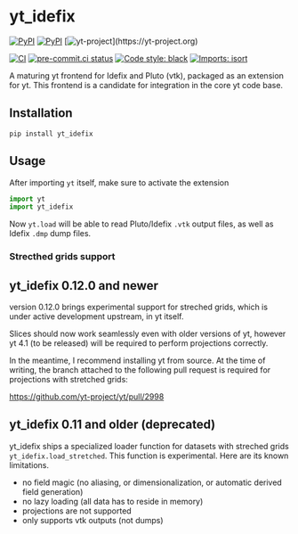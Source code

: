 
# yt_idefix
[![PyPI](https://img.shields.io/pypi/v/yt-idefix.svg?logo=pypi&logoColor=white&label=PyPI)](https://pypi.org/project/yt_idefix/)
[![PyPI](https://img.shields.io/pypi/pyversions/yt-idefix/0.11.5?logo=python&logoColor=white&label=Python)](https://pypi.org/project/yt_idefix/)
[![yt-project](https://img.shields.io/static/v1?label="works%20with"&message="yt"&color="blueviolet")](https://yt-project.org)

<!--- Tests and style --->
[![CI](https://github.com/neutrinoceros/yt_idefix/actions/workflows/ci.yml/badge.svg)](https://github.com/neutrinoceros/yt_idefix/actions/workflows/ci.yml)
[![pre-commit.ci status](https://results.pre-commit.ci/badge/github/neutrinoceros/yt_idefix/main.svg)](https://results.pre-commit.ci/latest/github/neutrinoceros/yt_idefix/main)
[![Code style: black](https://img.shields.io/badge/code%20style-black-000000.svg)](https://github.com/psf/black)
[![Imports: isort](https://img.shields.io/badge/%20imports-isort-%231674b1?style=flat&labelColor=ef8336)](https://pycqa.github.io/isort/)

A maturing yt frontend for Idefix and Pluto (vtk), packaged as an extension for yt.
This frontend is a candidate for integration in the core yt code base.

## Installation

```shell
pip install yt_idefix
```
## Usage

After importing `yt` itself, make sure to activate the extension
```python
import yt
import yt_idefix
```

Now `yt.load` will be able to read Pluto/Idefix `.vtk` output files, as well as Idefix `.dmp` dump files.


### Strecthed grids support

## yt_idefix 0.12.0 and newer

version 0.12.0 brings experimental support for streched grids, which is under
active development upstream, in yt itself.

Slices should now work seamlessly even with older versions of yt, however
yt 4.1 (to be released) will be required to perform projections correctly.

In the meantime, I recommend installing yt from source. At the time of writing,
the branch attached to the following pull request is required for projections with
stretched grids:

https://github.com/yt-project/yt/pull/2998

## yt_idefix 0.11 and older (deprecated)

yt_idefix ships a specialized loader function for datasets with streched grids
`yt_idefix.load_stretched`. This function is experimental. Here are its known
limitations.
- no field magic (no aliasing, or dimensionalization, or automatic derived field generation)
- no lazy loading (all data has to reside in memory)
- projections are not supported
- only supports vtk outputs (not dumps)
